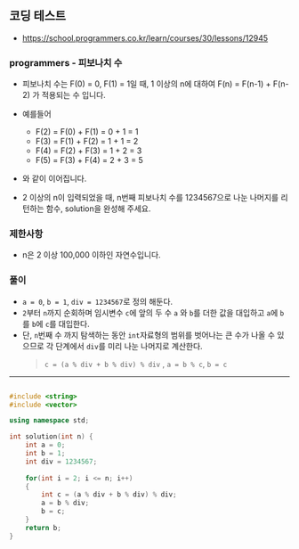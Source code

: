 ## 코딩 테스트
- https://school.programmers.co.kr/learn/courses/30/lessons/12945

### programmers - 피보나치 수

- 피보나치 수는 F(0) = 0, F(1) = 1일 때, 1 이상의 n에 대하여 F(n) = F(n-1) + F(n-2) 가 적용되는 수 입니다.

- 예를들어

  - F(2) = F(0) + F(1) = 0 + 1 = 1
  - F(3) = F(1) + F(2) = 1 + 1 = 2
  - F(4) = F(2) + F(3) = 1 + 2 = 3
  - F(5) = F(3) + F(4) = 2 + 3 = 5
- 와 같이 이어집니다.

- 2 이상의 n이 입력되었을 때, n번째 피보나치 수를 1234567으로 나눈 나머지를 리턴하는 함수, solution을 완성해 주세요.

### 제한사항
- n은 2 이상 100,000 이하인 자연수입니다.

### 풀이
- `a = 0`, `b = 1`, `div = 1234567`로 정의 해둔다.
- `2`부터 `n`까지 순회하며 임시변수 `c`에 앞의 두 수 `a` 와 `b`를 더한 값을 대입하고 `a`에 `b`를 `b`에 `c`를 대입한다.
- 단, `n`번째 수 까지 탐색하는 동안 `int`자료형의 범위를 벗어나는 큰 수가 나올 수 있으므로 각 단계에서 `div`를 미리 나눈 나머지로 계산한다.
  > `c = (a % div + b % div) % div` , `a = b % c`, `b = c`

***
```c++

#include <string>
#include <vector>

using namespace std;

int solution(int n) { 
    int a = 0;
    int b = 1;
    int div = 1234567;
    
    for(int i = 2; i <= n; i++)
    {
        int c = (a % div + b % div) % div;
        a = b % div;
        b = c;
    }
    return b;
}

```
